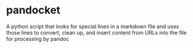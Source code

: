 pandocket
=========

A python script that looks for special lines in a markdown file and uses those lines to convert, clean up, and insert content from URLs into the file for processing by pandoc